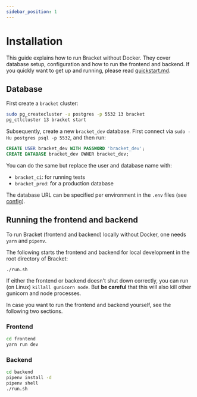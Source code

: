```yaml
---
sidebar_position: 1
---
```


# Installation

This guide explains how to run Bracket without Docker. They cover database setup, configuration and
how to run the frontend and backend. If you quickly want to get up and running, please read
[quickstart.md](quickstart.md).

## Database

First create a `bracket` cluster:

```bash
sudo pg_createcluster -u postgres -p 5532 13 bracket
pg_ctlcluster 13 bracket start
```

Subsequently, create a new `bracket_dev` database. First connect via `sudo -Hu postgres psql -p
5532`, and then run:

```sql
CREATE USER bracket_dev WITH PASSWORD 'bracket_dev';
CREATE DATABASE bracket_dev OWNER bracket_dev;
```

You can do the same but replace the user and database name with:

- `bracket_ci`: for running tests
- `bracket_prod`: for a production database

The database URL can be specified per environment in the `.env` files (see
[config](configuration.md)).

## Running the frontend and backend
To run Bracket (frontend and backend) locally without Docker, one needs `yarn` and `pipenv`.

The following starts the frontend and backend for local development in the root
directory of Bracket:

```shell
./run.sh
```

If either the frontend or backend doesn't shut down correctly, you can run (on Linux) `killall gunicorn node`.
But **be careful** that this will also kill other gunicorn and node processes.

In case you want to run the frontend and backend yourself, see the following
two sections.

### Frontend
```bash
cd frontend
yarn run dev
```

### Backend
```bash
cd backend
pipenv install -d
pipenv shell
./run.sh
```